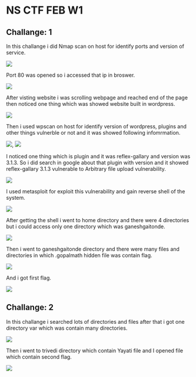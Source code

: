 # NS CTF FEB W1

## Challange: 1

In this challange i did Nmap scan on host for identify ports and version of service.

![](https://github.com/pritessh/NS-CTF-1/blob/master/images/1.png)

Port 80 was opened so i accessed that ip in broswer.

![](https://github.com/pritessh/NS-CTF-1/blob/master/images/2.png)

After visting website i was scrolling webpage and reached end of the page then noticed one thing which was showed website built in wordpress.

![](https://github.com/pritessh/NS-CTF-1/blob/master/images/3.png)

Then i used wpscan on host for identify version of wordpress, plugins and other things vulnerble or not and it was showed following infomrmation.

![](https://github.com/pritessh/NS-CTF-1/blob/master/images/4.png), ![](https://github.com/pritessh/NS-CTF-1/blob/master/images/5.png)

I noticed one thing which is plugin and it was reflex-gallary and version was 3.1.3. So i did search in google about that plugin with version and it showed reflex-gallary 3.1.3 vulnerable to Arbitrary file upload vulnerability.

![](https://github.com/pritessh/NS-CTF-1/blob/master/images/6.png)

I used metasploit for exploit this vulnerability and gain reverse shell of the system. 

![](https://github.com/pritessh/NS-CTF-1/blob/master/images/7.png)

After getting the shell i went to home directory and there were 4 directories but i could access only one directory which was ganeshgaitonde.

![](https://github.com/pritessh/NS-CTF-1/blob/master/images/8.png)

Then i went to ganeshgaitonde directory and there were many files and directories in which .gopalmath hidden file was contain flag.

![](https://github.com/pritessh/NS-CTF-1/blob/master/images/9.png)

And i got first flag.

![](https://github.com/pritessh/NS-CTF-1/blob/master/images/10.png)


## Challange: 2

In this challange i searched lots of directories and files after that i got one directory var which was contain many directories.

![](https://github.com/pritessh/NS-CTF-1/blob/master/images/11.png)

Then i went to trivedi directory which contain Yayati file and I opened file which contain second flag.

![](https://github.com/pritessh/NS-CTF-1/blob/master/images/12.png)
